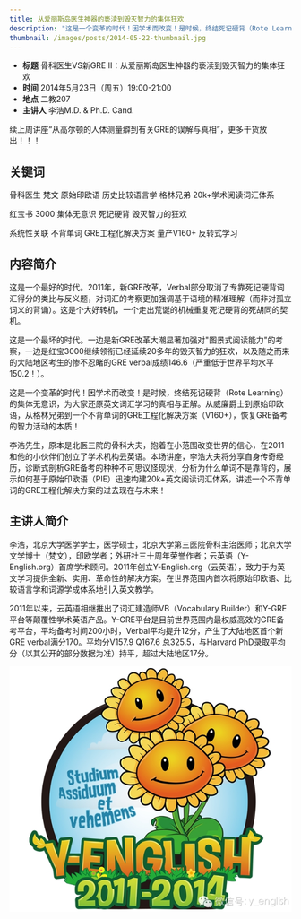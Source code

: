 ```yaml
---
title: 从爱丽斯岛医生神器的亵渎到毁灭智力的集体狂欢
description: "这是一个变革的时代！因学术而改变！是时候，终结死记硬背（Rote Learning）的集体无意识，为大家还原英文词汇学习的真相与正解。从威廉爵士到原始印欧语，从格林兄弟到一个不背单词的GRE工程化解决方案（V160+），恢复GRE备考的智力活动的本质！"
thumbnail: /images/posts/2014-05-22-thumbnail.jpg
---
```


- **标题** 骨科医生VS新GRE II：从爱丽斯岛医生神器的亵渎到毁灭智力的集体狂欢
- **时间** 2014年5月23日（周五）19:00-21:00
- **地点** 二教207
- **主讲人** 李浩M.D. & Ph.D. Cand.

续上周讲座“从高尔顿的人体测量癖到有关GRE的误解与真相”，更多干货放出！！！

<!--more-->

## 关键词

骨科医生 梵文 原始印欧语 历史比较语言学 格林兄弟 20k+学术阅读词汇体系

红宝书 3000 集体无意识 死记硬背 毁灭智力的狂欢

系统性关联 不背单词 GRE工程化解决方案 量产V160+ 反转式学习

## 内容简介

这是一个最好的时代。2011年，新GRE改革，Verbal部分取消了专靠死记硬背词汇得分的类比与反义题，对词汇的考察更加强调基于语境的精准理解（而非对孤立词义的背诵）。这是个大好转机，一个走出荒诞的机械重复死记硬背的死胡同的契机。

这是一个最坏的时代。一边是新GRE改革大潮显著加强对"图景式阅读能力"的考察，一边是红宝3000继续领衔已经延续20多年的毁灭智力的狂欢，以及随之而来的大陆地区考生的惨不忍睹的GRE verbal成绩146.6（严重低于世界平均水平150.2！）。

这是一个变革的时代！因学术而改变！是时候，终结死记硬背（Rote Learning）的集体无意识，为大家还原英文词汇学习的真相与正解。从威廉爵士到原始印欧语，从格林兄弟到一个不背单词的GRE工程化解决方案（V160+），恢复GRE备考的智力活动的本质！

李浩先生，原本是北医三院的骨科大夫，抱着在小范围改变世界的信心，在2011和他的小伙伴们创立了学术机构云英语。本场讲座，李浩大夫将分享自身传奇经历，诊断式剖析GRE备考的种种不可思议怪现状，分析为什么单词不是靠背的，展示如何基于原始印欧语（PIE）迅速构建20k+英文阅读词汇体系，讲述一个不背单词的GRE工程化解决方案的过去现在与未来！

## 主讲人简介

李浩，北京大学医学学士，医学硕士，北京大学第三医院骨科主治医师；北京大学文学博士（梵文），印欧学者；外研社三十周年荣誉作者；云英语（Y-English.org）首席学术顾问。2011年创立Y-English.org（云英语），致力于为英文学习提供全新、实用、革命性的解决方案。在世界范围内首次将原始印欧语、比较语言学和词源学成体系地引入英文教学。

2011年以来，云英语相继推出了词汇建造师VB（Vocabulary Builder）和Y-GRE平台等颠覆性学术英语产品。Y-GRE平台是目前世界范围内最权威高效的GRE备考平台，平均备考时间200小时，Verbal平均提升12分，产生了大陆地区首个新GRE verbal满分170。平均分V157.9 Q167.6 总325.5，与Harvard PhD录取平均分（以其公开的部分数据为准）持平，超过大陆地区17分。

![Figure 1](/images/posts/2014-05-22-1.jpg)
